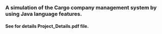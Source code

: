 ### A simulation of the Cargo company management system by using Java language features.
#### See for details Project_Details.pdf file.
